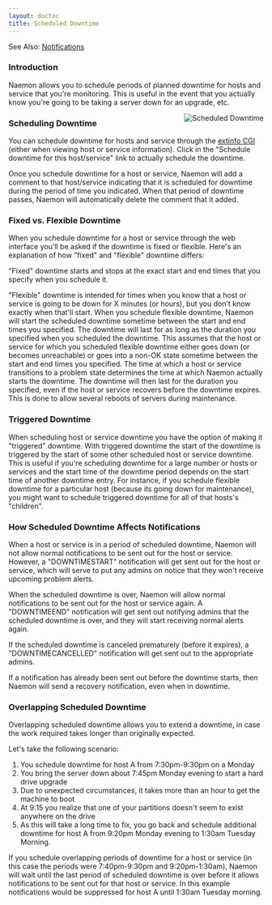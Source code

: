 ```yaml
---
layout: doctoc
title: Scheduled Downtime
---
```

<span class="glyphicon glyphicon-arrow-right"></span> See Also: <a href="notifications.html">Notifications</a>

### Introduction

Naemon allows you to schedule periods of planned downtime for hosts and service that you're monitoring.  This is useful in the event that you actually know you're going to be taking a server down for an upgrade, etc.

<img src="images/downtime.png" border="0" style="float: right;" alt="Scheduled Downtime" title="Scheduled Downtime">

### Scheduling Downtime

You can schedule downtime for hosts and service through the <a href="cgis.html#extinfo_cgi">extinfo CGI</a> (either when viewing host or service information).  Click in the "Schedule downtime for this host/service" link to actually schedule the downtime.

Once you schedule downtime for a host or service, Naemon will add a comment to that host/service indicating that it is scheduled for downtime during the period of time you indicated.  When that period of downtime passes, Naemon will automatically delete the comment that it added.

### Fixed vs. Flexible Downtime

When you schedule downtime for a host or service through the web interface you'll be asked if the downtime is fixed or flexible.  Here's an explanation of how "fixed" and "flexible" downtime differs:

"Fixed" downtime starts and stops at the exact start and end times that you specify when you schedule it.

"Flexible" downtime is intended for times when you know that a host or service is going to be down for X minutes (or hours), but you don't know exactly when that'll start.  When you schedule flexible downtime, Naemon will start the scheduled downtime sometime between the start and end times you specified.  The downtime will last for as long as the duration you specified when you scheduled the downtime.  This assumes that the host or service for which you scheduled flexible downtime either goes down (or becomes unreachable) or goes into a non-OK state sometime between the start and end times you specified.  The time at which a host or service transitions to a problem state determines the time at which Naemon actually starts the downtime.  The downtime will then last for the duration you specified, even if the host or service recovers before the downtime expires.  This is done to allow several reboots of servers during maintenance.

### Triggered Downtime

When scheduling host or service downtime you have the option of making it "triggered" downtime.  With triggered downtime the start of the downtime is triggered by the start of some other scheduled host or service downtime.  This is useful if you're scheduling downtime for a large number or hosts or services and the start time of the downtime period depends on the start time of another downtime entry.  For instance, if you schedule flexible downtime for a particular host (because its going down for maintenance), you might want to schedule triggered downtime for all of that hosts's "children".

### How Scheduled Downtime Affects Notifications

When a host or service is in a period of scheduled downtime, Naemon will not allow normal notifications to be sent out for the host or service.  However, a "DOWNTIMESTART" notification will get sent out for the host or service, which will serve to put any admins on notice that they won't receive upcoming problem alerts.

When the scheduled downtime is over, Naemon will allow normal notifications to be sent out for the host or service again.  A "DOWNTIMEEND" notification will get sent out notifying admins that the scheduled downtime is over, and they will start receiving normal alerts again.

If the scheduled downtime is canceled prematurely (before it expires), a "DOWNTIMECANCELLED" notification will get sent out to the appropriate admins.

If a notification has already been sent out before the downtime starts, then Naemon will send a recovery notification, even when in downtime.

### Overlapping Scheduled Downtime

Overlapping scheduled downtime allows you to extend a downtime, in case the work required takes longer than originally expected.

Let's take the following scenario:

<ol>
<li>You schedule downtime for host A from 7:30pm-9:30pm on a Monday</li>
<li>You bring the server down about 7:45pm Monday evening to start a hard drive upgrade</li>
<li>Due to unexpected circumstances, it takes more than an hour to get the machine to boot</li>
<li>At 9:15 you realize that one of your partitions doesn't seem to exist anywhere on the drive</li>
<li>As this will take a long time to fix, you go back and schedule additional downtime for host A from 9:20pm Monday evening to 1:30am Tuesday Morning.</li>
</ol>

If you schedule overlapping periods of downtime for a host or service (in this case the periods were 7:40pm-9:30pm and 9:20pm-1:30am), Naemon will wait until the last period of scheduled downtime is over before it allows notifications to be sent out for that host or service.  In this example notifications would be suppressed for host A until 1:30am Tuesday morning.
